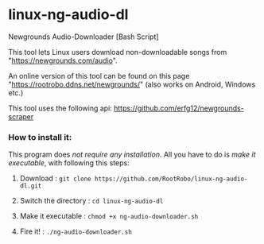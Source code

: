 # linux-ng-audio-dl

Newgrounds Audio-Downloader [Bash Script]

This tool lets Linux users download non-downloadable songs from "https://newgrounds.com/audio".

An online version of this tool can be found on this page "https://rootrobo.ddns.net/newgrounds/" (also works on Android, Windows etc.)

This tool uses the following api: https://github.com/erfg12/newgrounds-scraper


### How to install it:

This program does _not require any installation_. All you have to do is _make it executable_, with following this steps:

1. Download : 
`git clone https://github.com/RootRobo/linux-ng-audio-dl.git`

2. Switch the directory : 
`cd linux-ng-audio-dl`

3. Make it executable : 
`chmod +x ng-audio-downloader.sh`

4. Fire it! : 
`./ng-audio-downloader.sh`
